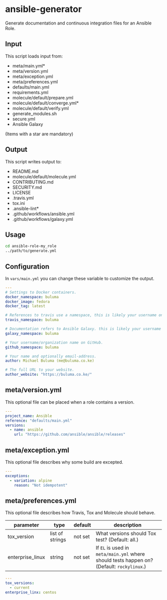 # ansible-generator

Generate documentation and continuous integration files for an Ansible Role.

## Input

This script loads input from:

- meta/main.yml*
- meta/version.yml
- meta/exception.yml
- meta/preferences.yml
- defaults/main.yml
- requirements.yml
- molecule/default/prepare.yml
- molecule/default/converge.yml*
- molecule/default/verify.yml
- generate_modules.sh
- secure.yml
- Ansible Galaxy

(Items with a star are mandatory)

## Output

This script writes output to:

- README.md
- molecule/default/molecule.yml
- CONTRIBUTING.md
- SECURITY.md
- LICENSE
- .travis.yml
- tox.ini
- .ansible-lint*
- .github/workflows/ansible.yml
- .github/workflows/galaxy.yml

## Usage

```bash
cd ansible-role-my_role
../path/to/generate.yml
```

## Configuration

In `vars/main.yml` you can change these variable to customize the output.

```yaml
---
# Settings to Docker containers.
docker_namespace: buluma
docker_image: fedora
docker_tag: latest

# References to travis use a namespace, this is likely your username on Travis.
travis_namespace: buluma

# Documentation refers to Ansible Galaxy. this is likely your username on Galaxy.
galaxy_namespace: buluma

# Your username/organization name on GitHub.
github_namespace: buluma

# Your name and optionally email-address.
author: Michael Buluma (me@buluma.co.ke)

# The full URL to your website.
author_website: "https://buluma.co.ke/"
```

## meta/version.yml

This optional file can be placed when a role contains a version.

```yaml
---
project_name: Ansible
reference: "defaults/main.yml"
versions:
  - name: ansible
    url: "https://github.com/ansible/ansible/releases"
```

## meta/exception.yml

This optional file describes why some build are excepted.

```yaml
---
exceptions:
  - variation: alpine
    reason: "Not idempotent"
```

## meta/preferences.yml

This optional file describes how Travis, Tox and Molecule should behave.

|parameter       |type           |default|description|
|----------------|---------------|-------|-----------|
|tox_version     |list of strings|not set|What versions should Tox test? (Default: all.)|
|enterprise_linux|string         |not set|If `EL` is used in `meta/main.yml` where should tests happen on? (Default: `rockylinux`.)


```yaml
---
tox_versions:
  - current
enterprise_linx: centos
```
